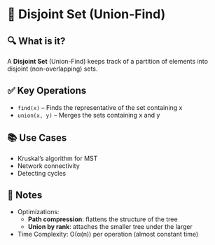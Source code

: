 # 🔗 Disjoint Set (Union-Find)

## 🔍 What is it?
A **Disjoint Set** (Union-Find) keeps track of a partition of elements into disjoint (non-overlapping) sets.

## ✅ Key Operations
- `find(x)` – Finds the representative of the set containing x
- `union(x, y)` – Merges the sets containing x and y

## 📚 Use Cases
- Kruskal’s algorithm for MST
- Network connectivity
- Detecting cycles

## 📝 Notes
- Optimizations:
  - **Path compression**: flattens the structure of the tree
  - **Union by rank**: attaches the smaller tree under the larger
- Time Complexity: O(α(n)) per operation (almost constant time)
